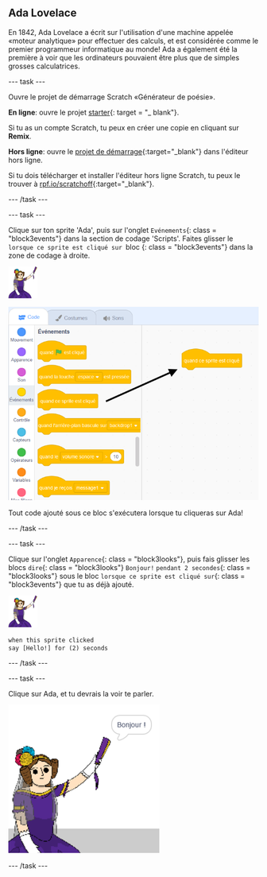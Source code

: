 ## Ada Lovelace

En 1842, Ada Lovelace a écrit sur l'utilisation d'une machine appelée «moteur analytique» pour effectuer des calculs, et est considérée comme le premier programmeur informatique au monde! Ada a également été la première à voir que les ordinateurs pouvaient être plus que de simples grosses calculatrices.

\--- task \---

Ouvre le projet de démarrage Scratch «Générateur de poésie».

**En ligne**: ouvre le projet [starter](http://rpf.io/poetry-on){: target = "_ blank"}.

Si tu as un compte Scratch, tu peux en créer une copie en cliquant sur **Remix**.

**Hors ligne**: ouvre le [projet de démarrage](http://rpf.io/p/en/beat-the-goalie-go){:target="_blank"} dans l'éditeur hors ligne.

Si tu dois télécharger et installer l'éditeur hors ligne Scratch, tu peux le trouver à [rpf.io/scratchoff](http://rpf.io/scratchoff){:target="_blank"}.

\--- /task \---

\--- task \---

Clique sur ton sprite 'Ada', puis sur l'onglet `Evénements`{: class = "block3events"} dans la section de codage 'Scripts'. Faites glisser le `lorsque ce sprite est cliqué sur `bloc {: class = "block3events"} dans la zone de codage à droite.

![sprite ada](images/ada-sprite.png)

![faire glisser lorsque ce sprite est cliqué sur le bloc](images/poetry-click.png)

Tout code ajouté sous ce bloc s'exécutera lorsque tu cliqueras sur Ada!

\--- /task \---

\--- task \---

Clique sur l'onglet `Apparence`{: class = "block3looks"}, puis fais glisser les blocs `dire`{: class = "block3looks"} `Bonjour!` `pendant 2 secondes`{: class = "block3looks"} sous le bloc `lorsque ce sprite est cliqué sur`{: class = "block3events"} que tu as déjà ajouté.

![sprite ada](images/ada-sprite.png)

```blocks3
when this sprite clicked
say [Hello!] for (2) seconds
```

\--- /task \---

\--- task \---

Clique sur Ada, et tu devrais la voir te parler.

![capture d'écran](images/poetry-say-test.png)

\--- /task \---